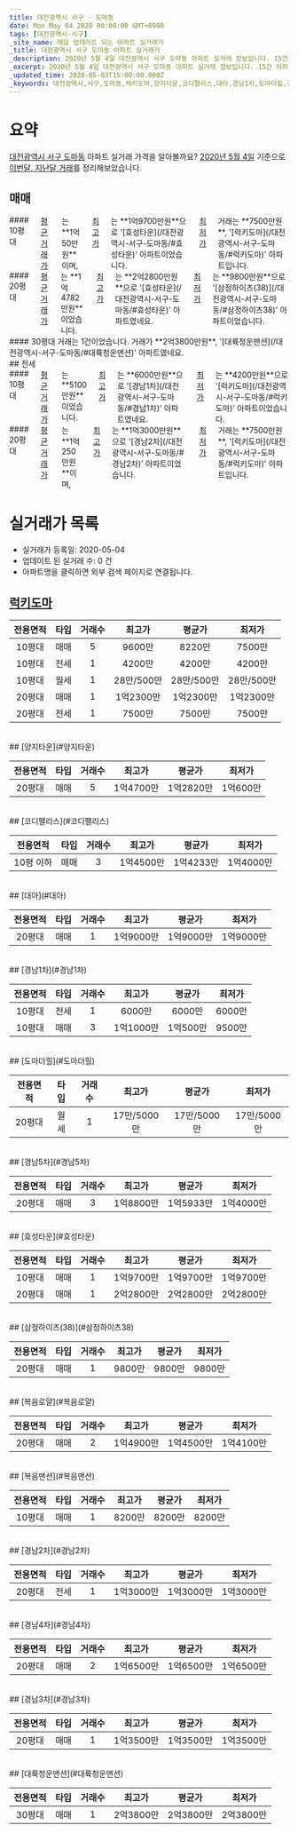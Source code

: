 ```yaml
---
title: 대전광역시 서구 - 도마동
date: Mon May 04 2020 00:00:00 GMT+0900
tags: [대전광역시-서구]
_site_name: 매일 업데이트 되는 아파트 실거래가
_title: 대전광역시 서구 도마동 아파트 실거래가
_description: 2020년 5월 4일 대전광역시 서구 도마동 아파트 실거래 정보입니다. 15건 아파트 정보가 있습니다.
_excerpt: 2020년 5월 4일 대전광역시 서구 도마동 아파트 실거래 정보입니다. 15건 아파트 정보가 있습니다.
_updated_time: 2020-05-03T15:00:00.000Z
_keywords: 대전광역시,서구,도마동,럭키도마,양지타운,코디팰리스,대아,경남1차,도마더힐,경남5차,효성타운,삼정하이츠(38),복음로얄,복음맨션,경남2차,경남4차,경남3차,대륙청운맨션
---
```





# 요약
<ins>대전광역시 서구 도마동</ins> 아파트 실거래 가격을 알아볼까요? <ins>2020년 5월 4일</ins> 기준으로 <ins>이번달, 지난달 거래</ins>를 정리해보았습니다.

## 매매
<div class="container">
<div class="six columns" markdown="1">
#### 10평대
<ins>평균 거래가</ins>는 **1억50만원**이며, <ins>최고가</ins>는 **1억9700만원**으로 '[효성타운](/대전광역시-서구-도마동/#효성타운)' 아파트이었습니다. <ins>최저가</ins> 거래는 **7500만원**, '[럭키도마](/대전광역시-서구-도마동/#럭키도마)' 아파트입니다.
</div>
<div class="six columns" markdown="1">
#### 20평대
<ins>평균 거래가</ins>는 **1억4782만원**이었습니다. <ins>최고가</ins>는 **2억2800만원**으로 '[효성타운](/대전광역시-서구-도마동/#효성타운)' 아파트였네요. <ins>최저가</ins>는 **9800만원**으로 '[삼정하이츠(38)](/대전광역시-서구-도마동/#삼정하이츠38)' 아파트이었습니다.
</div>
</div>
<div class="container">
<div class="twelve columns" markdown="1">
#### 30평대
거래는 1건이었습니다. 거래가 **2억3800만원**, '[대륙청운맨션](/대전광역시-서구-도마동/#대륙청운맨션)' 아파트였네요.
</div>
</div>
## 전세
<div class="container">
<div class="six columns" markdown="1">
#### 10평대
<ins>평균 거래가</ins>는 **5100만원**이었습니다. <ins>최고가</ins>는 **6000만원**으로 '[경남1차](/대전광역시-서구-도마동/#경남1차)' 아파트였네요. <ins>최저가</ins>는 **4200만원**으로 '[럭키도마](/대전광역시-서구-도마동/#럭키도마)' 아파트이었습니다.
</div>
<div class="six columns" markdown="1">
#### 20평대
<ins>평균 거래가</ins>는 **1억250만원**이며, <ins>최고가</ins>는 **1억3000만원**으로 '[경남2차](/대전광역시-서구-도마동/#경남2차)' 아파트이었습니다. <ins>최저가</ins> 거래는 **7500만원**, '[럭키도마](/대전광역시-서구-도마동/#럭키도마)' 아파트입니다.
</div>
</div>



# 실거래가 목록
- 실거래가 등록일: 2020-05-04
- 업데이트 된 실거래 수: 0 건
- 아파트명을 클릭하면 외부 검색 페이지로 연결됩니다.

## [럭키도마](#럭키도마)

|전용면적|타입|거래수|최고가|평균가|최저가|
|:---:|:---:|:---:|:---:|:---:|:---:|
|10평대|<span class="deal-type-1">매매</span>|5|9600만|8220만|7500만|
|10평대|<span class="deal-type-2">전세</span>|1|4200만|4200만|4200만|
|10평대|<span class="deal-type-3">월세</span>|1|28만/500만|28만/500만|28만/500만|
|20평대|<span class="deal-type-1">매매</span>|1|1억2300만|1억2300만|1억2300만|
|20평대|<span class="deal-type-2">전세</span>|1|7500만|7500만|7500만|

<br/>
## [양지타운](#양지타운)

|전용면적|타입|거래수|최고가|평균가|최저가|
|:---:|:---:|:---:|:---:|:---:|:---:|
|20평대|<span class="deal-type-1">매매</span>|5|1억4700만|1억2820만|1억600만|

<br/>
## [코디팰리스](#코디팰리스)

|전용면적|타입|거래수|최고가|평균가|최저가|
|:---:|:---:|:---:|:---:|:---:|:---:|
|10평 이하|<span class="deal-type-1">매매</span>|3|1억4500만|1억4233만|1억4000만|

<br/>
## [대아](#대아)

|전용면적|타입|거래수|최고가|평균가|최저가|
|:---:|:---:|:---:|:---:|:---:|:---:|
|20평대|<span class="deal-type-1">매매</span>|1|1억9000만|1억9000만|1억9000만|

<br/>
## [경남1차](#경남1차)

|전용면적|타입|거래수|최고가|평균가|최저가|
|:---:|:---:|:---:|:---:|:---:|:---:|
|10평대|<span class="deal-type-2">전세</span>|1|6000만|6000만|6000만|
|10평대|<span class="deal-type-1">매매</span>|3|1억1000만|1억500만|9500만|

<br/>
## [도마더힐](#도마더힐)

|전용면적|타입|거래수|최고가|평균가|최저가|
|:---:|:---:|:---:|:---:|:---:|:---:|
|20평대|<span class="deal-type-3">월세</span>|1|17만/5000만|17만/5000만|17만/5000만|

<br/>
## [경남5차](#경남5차)

|전용면적|타입|거래수|최고가|평균가|최저가|
|:---:|:---:|:---:|:---:|:---:|:---:|
|20평대|<span class="deal-type-1">매매</span>|3|1억8800만|1억5933만|1억4000만|

<br/>
## [효성타운](#효성타운)

|전용면적|타입|거래수|최고가|평균가|최저가|
|:---:|:---:|:---:|:---:|:---:|:---:|
|10평대|<span class="deal-type-1">매매</span>|1|1억9700만|1억9700만|1억9700만|
|20평대|<span class="deal-type-1">매매</span>|1|2억2800만|2억2800만|2억2800만|

<br/>
## [삼정하이츠(38)](#삼정하이츠38)

|전용면적|타입|거래수|최고가|평균가|최저가|
|:---:|:---:|:---:|:---:|:---:|:---:|
|20평대|<span class="deal-type-1">매매</span>|1|9800만|9800만|9800만|

<br/>
## [복음로얄](#복음로얄)

|전용면적|타입|거래수|최고가|평균가|최저가|
|:---:|:---:|:---:|:---:|:---:|:---:|
|20평대|<span class="deal-type-1">매매</span>|2|1억4900만|1억4500만|1억4100만|

<br/>
## [복음맨션](#복음맨션)

|전용면적|타입|거래수|최고가|평균가|최저가|
|:---:|:---:|:---:|:---:|:---:|:---:|
|10평대|<span class="deal-type-1">매매</span>|1|8200만|8200만|8200만|

<br/>
## [경남2차](#경남2차)

|전용면적|타입|거래수|최고가|평균가|최저가|
|:---:|:---:|:---:|:---:|:---:|:---:|
|20평대|<span class="deal-type-2">전세</span>|1|1억3000만|1억3000만|1억3000만|

<br/>
## [경남4차](#경남4차)

|전용면적|타입|거래수|최고가|평균가|최저가|
|:---:|:---:|:---:|:---:|:---:|:---:|
|20평대|<span class="deal-type-1">매매</span>|2|1억6500만|1억6500만|1억6500만|

<br/>
## [경남3차](#경남3차)

|전용면적|타입|거래수|최고가|평균가|최저가|
|:---:|:---:|:---:|:---:|:---:|:---:|
|20평대|<span class="deal-type-1">매매</span>|1|1억3500만|1억3500만|1억3500만|

<br/>
## [대륙청운맨션](#대륙청운맨션)

|전용면적|타입|거래수|최고가|평균가|최저가|
|:---:|:---:|:---:|:---:|:---:|:---:|
|30평대|<span class="deal-type-1">매매</span>|1|2억3800만|2억3800만|2억3800만|

<br/>



